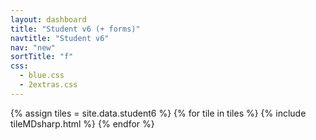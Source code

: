 ```yaml
---
layout: dashboard
title: "Student v6 (+ forms)"
navtitle: "Student v6"
nav: "new"
sortTitle: "f"
css:
  - blue.css
  - 2extras.css
---
```


{% assign tiles = site.data.student6  %}
{% for tile in tiles %}
  {% include tileMDsharp.html %}
{% endfor %}
